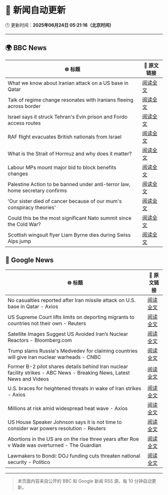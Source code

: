 # 🧠 新闻自动更新

🕒 更新时间：**2025年06月24日 05:21:16（北京时间）**

---

## 🌍 BBC News

| 🌐 标题 | 🔗 原文链接 |
|--------|-------------|
| What we know about Iranian attack on a US base in Qatar | [阅读全文](https://www.bbc.com/news/articles/cdjxdgjpd48o) |
| Talk of regime change resonates with Iranians fleeing across border | [阅读全文](https://www.bbc.com/news/articles/cy9xl4nrq8wo) |
| Israel says it struck Tehran's Evin prison and Fordo access routes | [阅读全文](https://www.bbc.com/news/articles/cp8621gnknjo) |
| RAF flight evacuates British nationals from Israel | [阅读全文](https://www.bbc.com/news/articles/cy5wkld3r0xo) |
| What is the Strait of Hormuz and why does it matter? | [阅读全文](https://www.bbc.com/news/articles/c78n6p09pzno) |
| Labour MPs mount major bid to block benefits changes | [阅读全文](https://www.bbc.com/news/articles/c8d6947ej5ro) |
| Palestine Action to be banned under anti-terror law, home secretary confirms | [阅读全文](https://www.bbc.com/news/articles/c4g83l33wdeo) |
| 'Our sister died of cancer because of our mum's conspiracy theories' | [阅读全文](https://www.bbc.com/news/articles/crenzwyvpn1o) |
| Could this be the most significant Nato summit since the Cold War? | [阅读全文](https://www.bbc.com/news/articles/cqjqvr75v1jo) |
| Scottish wingsuit flyer Liam Byrne dies during Swiss Alps jump | [阅读全文](https://www.bbc.com/news/articles/cwyepy2zz11o) |

## 📰 Google News

| 🌐 标题 | 🔗 原文链接 |
|--------|-------------|
| No casualties reported after Iran missile attack on U.S. base in Qatar - Axios | [阅读全文](https://news.google.com/rss/articles/CBMidEFVX3lxTE8wNjdNUlpiS1o3UFp3RVNQd1JxUUU5Znh2aHNWMWNPNGtCSkdaS3hmTU45SlhlNzRaOWpwbG90LUVlT18wZVlWT0hLLTZRNVp2aFNtand0VWJwSWVfdGVLcXh1c0RTZVFocXNNSjBiZk5JR3BH?oc=5) |
| US Supreme Court lifts limits on deporting migrants to countries not their own - Reuters | [阅读全文](https://news.google.com/rss/articles/CBMiwwFBVV95cUxNVjRTNmRRNURMc01CWmFHX3pMUk1VZXA3SzZ0Y2tNVmVaTVhmcW9Lc2U2NGxsWkFFZ01TZ1JKU3dCZTJPYnZvOGJhTG9TT1FKdThTRjMzYklfUl9CYW01SEk5MlZndDN2VW5RbURiLWtaVnAzMlRhZjlmdmZ6UkJCS05yM2RyWXFQSG14M2lYOFlWVUpmUjBSNWdyZng3Yk5FRmo2bVpKNVVFcXlPREN2eVd2NXdXSWFGdW5WQ0dUeEhpc1k?oc=5) |
| Satellite Images Suggest US Avoided Iran’s Nuclear Reactors - Bloomberg.com | [阅读全文](https://news.google.com/rss/articles/CBMipAFBVV95cUxNOC1WQmxLbjZXUHk3cUx1ZUdhRkFibzFXdFFBQ3g5dzgyaE5OUHBUclZIcTZxSVJJOGdGT3ZCT2N3cWg3TGRsZFQ3SVgxVWZmU3ppYzZ6T0t2M05jeEl4WmRYejJKWnltZEtfWmRBTW5WUk5tWWxuZlBxWU5idFpwa1MxWnozaTY3UWNCMTU2eEE1U0xLSERnNkdCSTNNMjNYN0hESw?oc=5) |
| Trump slams Russia's Medvedev for claiming countries will give Iran nuclear warheads - CNBC | [阅读全文](https://news.google.com/rss/articles/CBMie0FVX3lxTFBjUjA0SWMtT01hcUIwTGRCRF9VdU5qZ1RmRlBhYXdVRkZFV09mTWhNMjZOTFVYd2daaFV3azVHM1dQd1NqcmhGV1QycTE3bDZaeGp2cFRZc2RKbWNEREtiSzh4UXNsaDlTVXBraklmeG9JY2JoQ3FkMDVqNNIBgAFBVV95cUxNTUZsLVE3OGNsaVZwczg1TmVLY1lObEZYTmFuSjNHZW1LZTFXdGptNzVDeWNXdlQxMnVFRHIwNTlEY0FWX19ZT2FTbGM5QXpOMFl3elhGSUNnTVR3RDNRSkpRejNKci1VcG1UYUNfWTJKQXpOMVlyTGt3c1RJNXNVNA?oc=5) |
| Former B-2 pilot shares details behind Iran nuclear facility strikes - ABC News - Breaking News, Latest News and Videos | [阅读全文](https://news.google.com/rss/articles/CBMinAFBVV95cUxNd21fenJ5aEcxWnltVDdpZmdvcG0zMUkzd3ZTR196VW4tVVRFM01xTklGbkdKWS1mVUVIajRqaEN0WGtoUHBRUzhyYjlJa3lyY25RS2dPN0xjX0xKSzB0QTFxbWhrV05KQ1dLckVTQUp5ZGdJQkZzMEE1QjJURzY3S0hDM1o4c1BKRS1aNk10Y2xQQkFHUTZfcTNzUlLSAaIBQVVfeXFMTndSNU1XTk1WcEpnU0Zac0hYajRZNzRpbTNzeXRZQU01X0luRFoydW1NeHJiNWhNRnZJWDBnc3RieVR1aE9POF8yeVoyNVM1QjBHd1BkblBsWUFISXhUUndSanl5cFUyUUI0OGVnemZNbjhwM0VNYzU3SVVOd1IxVEJLdTlQbGpFU21rQlk3RFg1MDF4eGg0bUhLOU9uc3VNekx3?oc=5) |
| U.S. braces for heightened threats in wake of Iran strikes - Axios | [阅读全文](https://news.google.com/rss/articles/CBMidkFVX3lxTFBES2RreWtON200V3dyck9sYnJTLXlsVFlyRks4ZDhLQnBmU2EwVmJtZGJsNUNYTTV5UFh6MDY1SGpuSW50bGJFUWJQX25fbUNWdU5zeDQxZ3U2bWtLOUZ4WmxlUVZTLWpFbnluSWM4djNsSjZJaHc?oc=5) |
| Millions at risk amid widespread heat wave - Axios | [阅读全文](https://news.google.com/rss/articles/CBMiVEFVX3lxTE80MEVRNzRsSmJTSC10M29hZ0FTaGxtMEUxRzVWdk1nanBwdGI5Z19Bb0N6clFhVTlEdjQ3UWVTUnhjVDNicWtZU2N0Y2NGVFZtVXpHdw?oc=5) |
| US House Speaker Johnson says it is not time to consider war powers resolution - Reuters | [阅读全文](https://news.google.com/rss/articles/CBMiyAFBVV95cUxQeFFQYUhkNXZhSmFwQ0dhRjFwOGV1LVhzOHBEUlV4T2xlWlczeGMxamN4MlhxUGF1QW5rbUVqNmVpQjRzbVFOeUY1b3A2WllHNlQwRjFaVk5YU0dHTURzdVIyWWdjbWNCLUg4OThDSHZjYUdmT3kwYWhwQlBYQUdReUl3b192dnpDcUs5VUI4Umt5WFg1V1lTUzd0R2xKVHhzQmNHcDE2dGRQYm81UElXcm9Ba1lzcjJ4VGR4bm92WVFYZVA2U1BuRg?oc=5) |
| Abortions in the US are on the rise three years after Roe v Wade was overturned - The Guardian | [阅读全文](https://news.google.com/rss/articles/CBMigwFBVV95cUxQckxSQWxrdUlIWmc2R1pzd2dpUTczRTFrMUpkdW9MX2dfLXJzTUwzQWdGTlN3eFlZRE8zZjdOcFFPQmdmNlhoMTY2VUFsR1JXMFFwcnd1S3hUcVFxZjdXaDY1bnlFY0hoU2NZTHVTSzllek4zdkJPX1RuWVhubjVLOTJ5WQ?oc=5) |
| Lawmakers to Bondi: DOJ funding cuts threaten national security - Politico | [阅读全文](https://news.google.com/rss/articles/CBMijAFBVV95cUxQNlZTY3o4Zzd6bi0tOENFS09FZDlLVk8wOTM1U1RIY1I5NklGT0JUaklrZGJHTllSaHVnWWVpVTJ4WXk2RDVlRjdLY1FxbEFkeUhhbjd1R3pMNEswbGUwc0d5RUQ4T181NmljdlZWUVE1VzZQaUo4NkJHT2RCRV9DWVhERU9fd0VycHZkTQ?oc=5) |

---
> 本页面内容来自公开的 BBC 和 Google 新闻 RSS 源，每 10 分钟自动更新。